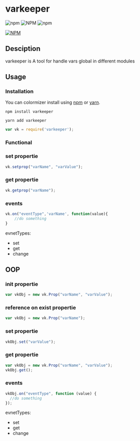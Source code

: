 # varkeeper

![npm](https://img.shields.io/npm/v/varkeeper)
![NPM](https://img.shields.io/npm/l/varkeeper)
![npm](https://img.shields.io/npm/dw/varkeeper)

[![NPM](https://nodei.co/npm/varkeeper.png)](https://www.npmjs.com/package/varkeeper)

## Desciption

varkeeper is A tool for handle vars global in different modules

## Usage

### Installation

You can colormizer install using [npm](https://www.npmjs.com/package/varkeeper) or [yarn](https://yarnpkg.com/package/varkeeper).

```
npm install varkeeper
```

```
yarn add varkeeper
```

```javascript
var vk = require('varkeeper');
```
### Functional

### set propertie

```javascript
vk.setprop("varName", "varValue");
```

### get propertie

```javascript
vk.getprop("varName");
```

### events

```javascript
vk.on("eventType",'varName', function(value){
    //do something
}
```

evnetTypes:

- set
- get
- change

## OOP

### init propertie

```javascript
var vkObj = new vk.Prop("varName", "varValue");
```

### reference on exist propertie

```javascript
var vkObj = new vk.Prop("varName");
```

### set propertie

```javascript
vkObj.set("varValue");
```

### get propertie

```javascript
var vkObj = new vk.Prop("varName", "varValue");
vkObj.get();
```

### events

```javascript
vkObj.on("eventType", function (value) {
  //do something
});
```

evnetTypes:

- set
- get
- change
